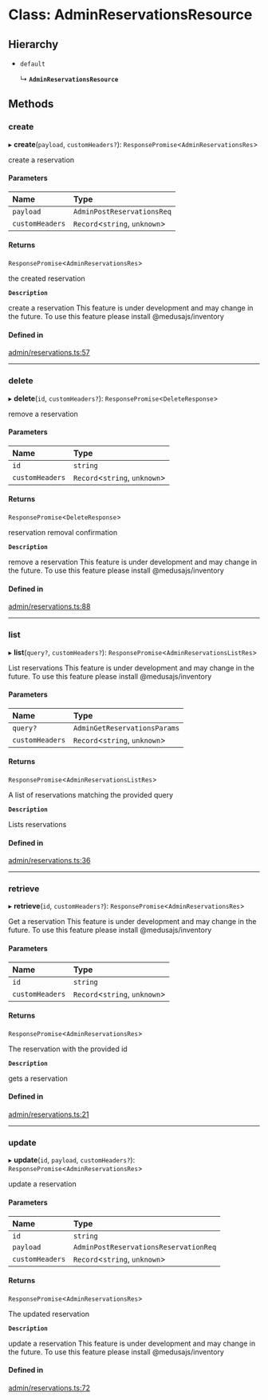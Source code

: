 # Class: AdminReservationsResource

## Hierarchy

- `default`

  ↳ **`AdminReservationsResource`**

## Methods

### create

▸ **create**(`payload`, `customHeaders?`): `ResponsePromise`<`AdminReservationsRes`\>

create a reservation

#### Parameters

| Name | Type |
| :------ | :------ |
| `payload` | `AdminPostReservationsReq` |
| `customHeaders` | `Record`<`string`, `unknown`\> |

#### Returns

`ResponsePromise`<`AdminReservationsRes`\>

the created reservation

**`Description`**

create a reservation
 This feature is under development and may change in the future.
To use this feature please install @medusajs/inventory

#### Defined in

[admin/reservations.ts:57](https://github.com/medusajs/medusa/blob/33df8122b/packages/medusa-js/src/resources/admin/reservations.ts#L57)

___

### delete

▸ **delete**(`id`, `customHeaders?`): `ResponsePromise`<`DeleteResponse`\>

remove a reservation

#### Parameters

| Name | Type |
| :------ | :------ |
| `id` | `string` |
| `customHeaders` | `Record`<`string`, `unknown`\> |

#### Returns

`ResponsePromise`<`DeleteResponse`\>

reservation removal confirmation

**`Description`**

remove a reservation
 This feature is under development and may change in the future.
To use this feature please install @medusajs/inventory

#### Defined in

[admin/reservations.ts:88](https://github.com/medusajs/medusa/blob/33df8122b/packages/medusa-js/src/resources/admin/reservations.ts#L88)

___

### list

▸ **list**(`query?`, `customHeaders?`): `ResponsePromise`<`AdminReservationsListRes`\>

List reservations
 This feature is under development and may change in the future.
To use this feature please install @medusajs/inventory

#### Parameters

| Name | Type |
| :------ | :------ |
| `query?` | `AdminGetReservationsParams` |
| `customHeaders` | `Record`<`string`, `unknown`\> |

#### Returns

`ResponsePromise`<`AdminReservationsListRes`\>

A list of reservations matching the provided query

**`Description`**

Lists reservations

#### Defined in

[admin/reservations.ts:36](https://github.com/medusajs/medusa/blob/33df8122b/packages/medusa-js/src/resources/admin/reservations.ts#L36)

___

### retrieve

▸ **retrieve**(`id`, `customHeaders?`): `ResponsePromise`<`AdminReservationsRes`\>

Get a reservation
 This feature is under development and may change in the future.
To use this feature please install @medusajs/inventory

#### Parameters

| Name | Type |
| :------ | :------ |
| `id` | `string` |
| `customHeaders` | `Record`<`string`, `unknown`\> |

#### Returns

`ResponsePromise`<`AdminReservationsRes`\>

The reservation with the provided id

**`Description`**

gets a reservation

#### Defined in

[admin/reservations.ts:21](https://github.com/medusajs/medusa/blob/33df8122b/packages/medusa-js/src/resources/admin/reservations.ts#L21)

___

### update

▸ **update**(`id`, `payload`, `customHeaders?`): `ResponsePromise`<`AdminReservationsRes`\>

update a reservation

#### Parameters

| Name | Type |
| :------ | :------ |
| `id` | `string` |
| `payload` | `AdminPostReservationsReservationReq` |
| `customHeaders` | `Record`<`string`, `unknown`\> |

#### Returns

`ResponsePromise`<`AdminReservationsRes`\>

The updated reservation

**`Description`**

update a reservation
 This feature is under development and may change in the future.
To use this feature please install @medusajs/inventory

#### Defined in

[admin/reservations.ts:72](https://github.com/medusajs/medusa/blob/33df8122b/packages/medusa-js/src/resources/admin/reservations.ts#L72)
